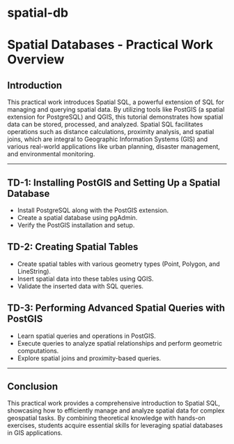 # spatial-db
# Spatial Databases - Practical Work Overview

## Introduction
This practical work introduces Spatial SQL, a powerful extension of SQL for managing and querying spatial data. By utilizing tools like PostGIS (a spatial extension for PostgreSQL) and QGIS, this tutorial demonstrates how spatial data can be stored, processed, and analyzed. Spatial SQL facilitates operations such as distance calculations, proximity analysis, and spatial joins, which are integral to Geographic Information Systems (GIS) and various real-world applications like urban planning, disaster management, and environmental monitoring.

---

## TD-1: Installing PostGIS and Setting Up a Spatial Database
- Install PostgreSQL along with the PostGIS extension.
- Create a spatial database using pgAdmin.
- Verify the PostGIS installation and setup.

## TD-2: Creating Spatial Tables
- Create spatial tables with various geometry types (Point, Polygon, and LineString).
- Insert spatial data into these tables using QGIS.
- Validate the inserted data with SQL queries.

## TD-3: Performing Advanced Spatial Queries with PostGIS
- Learn spatial queries and operations in PostGIS.
- Execute queries to analyze spatial relationships and perform geometric computations.
- Explore spatial joins and proximity-based queries.

---

## Conclusion
This practical work provides a comprehensive introduction to Spatial SQL, showcasing how to efficiently manage and analyze spatial data for complex geospatial tasks. By combining theoretical knowledge with hands-on exercises, students acquire essential skills for leveraging spatial databases in GIS applications.
